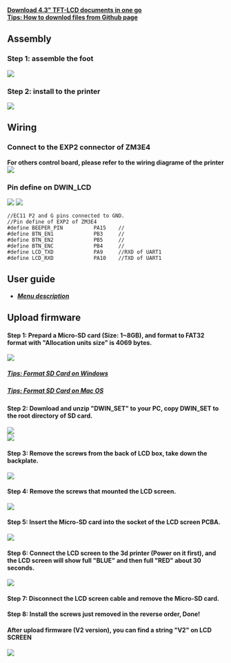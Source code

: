 [**Download 4.3" TFT-LCD documents in one go**](https://downgit.github.io/#/home?url=https://github.com/ZONESTAR3D/Upgrade-kit-guide/tree/main/TFT-LCD/LCD-DWIN)   
[**Tips: How to downlod files from Github page**](https://github.com/ZONESTAR3D/Document-and-User-Guide#how-to-downlod-files-from-github-page)

## Assembly
### Step 1: assemble the foot
![](pictures/assembly-1.jpg)
### Step 2: install to the printer
![](pictures/assembly-2.jpg)

## Wiring
### Connect to the EXP2 connector of ZM3E4
**For others control board, please refer to the wiring diagrame of the printer**
![](pictures/Wiring.jpg)
### Pin define on DWIN_LCD
![](pictures/DWINLCD_Pindefine.jpg)
![](pictures/EC11.jpg)

	//EC11 P2 and G pins connected to GND. 
	//Pin define of EXP2 of ZM3E4
	#define BEEPER_PIN          PA15    //
	#define BTN_EN1 			PB3    	//
	#define BTN_EN2 			PB5    	//
	#define BTN_ENC 			PB4   	//
	#define LCD_TXD 			PA9   	//RXD of UART1
	#define LCD_RXD 			PA10   	//TXD of UART1

## User guide
- [***Menu description***](https://github.com/ZONESTAR3D/Upgrade-kit-guide/blob/main/TFT-LCD/LCD-DWIN/user_guide/LCD-DWIN%20MENU%20Description%20V1_2.pdf)

## Upload firmware
#### Step 1: Prepard a Micro-SD card (Size: 1~8GB), and format to FAT32 format with "Allocation units size" is 4069 bytes. 
![](pictures/Format.jpg)      
##### [Tips: Format SD Card on Windows](https://recoverit.wondershare.com/partition-tips/format-sd-in-windows-10.html?/topic/916-upgrade-to-pdf-to-pages/=&comment=2884&gclid=Cj0KCQiAmpyRBhC-ARIsABs2EApQAT_0jaSjNTHDKfbyTB8K-lLEt9m_hd2Ro526ZG6lerIJX3YE-7caAhXAEALw_wcB)  
##### [Tips: Format SD Card on Mac OS](https://recoverit.wondershare.com//mac-tips/format-sd-card-fat32-mac.html?gclid=Cj0KCQiAmpyRBhC-ARIsABs2EAo1hhsQ62C9vIhIAKUQitkIz72xy7axY1Ylf9p7Z7-kPSLVffoWslQaAp19EALw_wcB) 
#### Step 2: Download and unzip "DWIN\_SET" to your PC, copy DWIN_SET to the root directory of SD card.
![](pictures/SD1.jpg)  
![](pictures/SD2.jpg)  

#### Step 3: Remove the screws from the back of LCD box, take down the backplate.
![](pictures/open_box.jpg)
#### Step 4: Remove the screws that mounted the LCD screen.
![](pictures/open_box2.jpg)
#### Step 5: Insert the Micro-SD card into the socket of the LCD screen PCBA.
![](pictures/Insert_SD.jpg)
#### Step 6: Connect the LCD screen to the 3d printer (Power on it first), and the LCD screen will show full "BLUE" and then full "RED" about 30 seconds.
![](pictures/LCDShows.jpg)
#### Step 7: Disconnect the LCD screen cable and remove the Micro-SD card.
#### Step 8: Install the screws just removed in the reverse order, Done! 
#### After upload firmware (V2 version), you can find a string "V2" on LCD SCREEN
![](pictures/LCDShowV2.jpg)  











